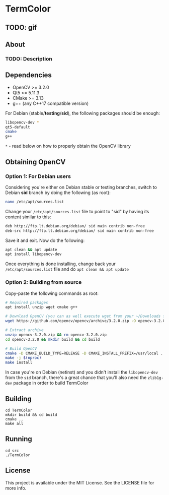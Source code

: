 # TermColor

## TODO: gif

## About

### TODO: Description

## Dependencies

* OpenCV >= 3.2.0
* Qt5 >= 5.11.3
* CMake >= 3.13
* g++ (any C++17 compatible version)

For Debian (stable/__testing__/__sid__), the following packages should be enough:

```bash
libopencv-dev *
qt5-default
cmake
g++
```

`*` - read below on how to properly obtain the OpenCV library

## Obtaining OpenCV

### Option 1: For Debian users

Considering you're either on Debian stable or testing branches, switch to Debian __sid__ branch by doing the following (as root):

```bash
nano /etc/apt/sources.list
```

Change your `/etc/apt/sources.list` file to point to "sid" by having its content similar to this:

```bash
deb http://ftp.lt.debian.org/debian/ sid main contrib non-free
deb-src http://ftp.lt.debian.org/debian/ sid main contrib non-free
```

Save it and exit. Now do the following:

```bash
apt clean && apt update
apt install libopencv-dev
```

Once everything is done installing, change back your `/etc/apt/sources.list` file and do `apt clean && apt update`


### Option 2: Building from source

Copy-paste the following commands as root:

```bash
# Required packages
apt install unzip wget cmake g++

# Download OpenCV (you can as well execute wget from your ~/Downloads foler)
wget https://github.com/opencv/opencv/archive/3.2.0.zip -O opencv-3.2.0.zip

# Extract archive
unzip opencv-3.2.0.zip && rm opencv-3.2.0.zip
cd opencv-3.2.0 && mkdir build && cd build

# Build OpenCV
cmake -D CMAKE_BUILD_TYPE=RELEASE -D CMAKE_INSTALL_PREFIX=/usr/local ..
make -j $(nproc)
make install
```

In case you're on Debian (netinst) and you didn't install the `libopencv-dev` from the `sid` branch, there's a great chance that you'll also need the `zlib1g-dev` package in order to build TermColor

## Building

``` Shell
cd TermColor
mkdir build && cd build
cmake ..
make all
```

## Running

``` Shell
cd src
./TermColor
```

## License

This project is available under the MIT License. See the LICENSE file for more info.
